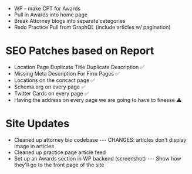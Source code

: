 - WP - make CPT for Awards
- Pull in Awards into home page
- Break Attorney blogs into separate categories
- Redo Practice Pull from GraphQL (include articles w/ pagination)

# SEO Patches based on Report

- Location Page Duplicate Title Duplicate Description ✅
- Missing Meta Description For Firm Pages ✅
- Locations on the concact page ✅
- Schema.org on every page ✅
- Twitter Cards on every page ✅
- Having the address on every page we are going to have to finesse ⚠️

# Site Updates

- Cleaned up attorney bio codebase
  --- CHANGES: articles don't display image in articles
- Cleaned up practice page article feed
- Set up an Awards section in WP backend (screenshot)
  --- Show how they'll go to the front page of the site
